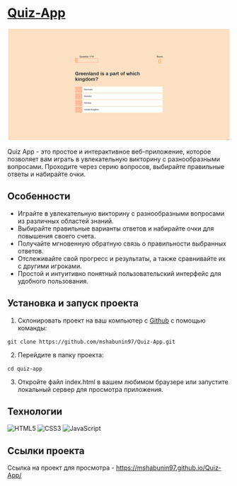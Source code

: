# [Quiz-App](https://mshabunin97.github.io/Quiz-App/)

![Quiz](img/Quiz-app.png)

Quiz App - это простое и интерактивное веб-приложение, которое позволяет вам играть в увлекательную викторину с разнообразными вопросами. Проходите через серию вопросов, выбирайте правильные ответы и набирайте очки. 

## Особенности 
* Играйте в увлекательную викторину с разнообразными вопросами из различных областей знаний.
* Выбирайте правильные варианты ответов и набирайте очки для повышения своего счета.
* Получайте мгновенную обратную связь о правильности выбранных ответов.
* Отслеживайте свой прогресс и результаты, а также сравнивайте их с другими игроками.
* Простой и интуитивно понятный пользовательский интерфейс для удобного пользования.

## Установка и запуск проекта

1. Склонировать проект на ваш компьютер с [Github](https://github.com/mshabunin97/Quiz-App) с помощью команды:
```
git clone https://github.com/mshabunin97/Quiz-App.git
```
2. Перейдите в папку проекта:
```
cd quiz-app
```
3. Откройте файл index.html в вашем любимом браузере или запустите локальный сервер для просмотра приложения.

## Технологии

![HTML5](https://img.shields.io/badge/-HTML5-e34f26?logo=html5&logoColor=white)
![CSS3](https://img.shields.io/badge/-CSS3-1572b6?logo=css3&logoColor=white)
![JavaScript](https://img.shields.io/badge/-JavaScript-f7df1e?logo=javaScript&logoColor=black)


## Ссылки проекта

Ссылка на проект для просмотра - https://mshabunin97.github.io/Quiz-App/

